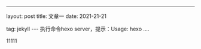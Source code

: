 ---
layout: post
title: 文章一
date: 2021-21-21 

tag: jekyll
​--- 
执行命令hexo server，提示：Usage: hexo<Command> ....

11111

